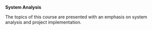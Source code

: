 **System Analysis**

The topics of this course are presented with an emphasis on system analysis and project implementation.
